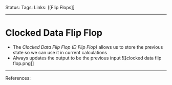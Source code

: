 Status:
Tags:
Links: [[Flip Flops]]
___
# Clocked Data Flip Flop
- The *Clocked Data Flip Flop (D Flip Flop)* allows us to store the previous state so we can use it in current calculations
- Always updates the output to be the previous input
![[clocked data flip flop.png]]
___
References: